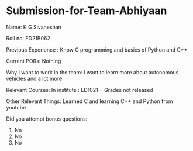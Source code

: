 # Submission-for-Team-Abhiyaan
Name:  K G Sivaneshan

Roll no: ED21B062

Previous Experience : Know C programming and basics of Python and C++

Current PORs:  Nothing

Why I want to work in the team:  I want to learn more about autonomous vehicles and a lot more

Relevant Courses: 
In institute :
  ED1021-- Grades not released

Other Relevant Things: Learned C and learning C++ and Python from youtube

Did you attempt bonus questions:
1. No
2. No
3. No
